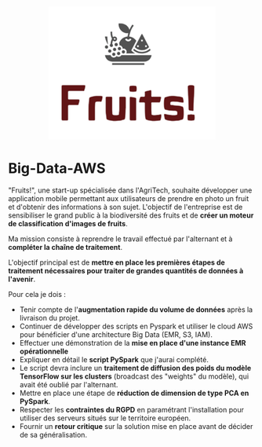 <p align="center">
  <img src="https://github.com/saraharouni/Big-Data-AWS/blob/main/logo.png?raw=true" alt="Alt Text">
</p>


# Big-Data-AWS

"Fruits!", une start-up spécialisée dans l'AgriTech, souhaite développer une application mobile permettant aux utilisateurs de prendre en photo un fruit et d'obtenir des informations à son sujet. L'objectif de l'entreprise est de sensibiliser le grand public à la biodiversité des fruits et de **créer un moteur de classification d'images de fruits**.

Ma mission consiste à reprendre le travail effectué par l'alternant et à **compléter la chaîne de traitement**. 

L'objectif principal est de **mettre en place les premières étapes de traitement nécessaires pour traiter de grandes quantités de données à l'avenir**.

Pour cela je dois :

* Tenir compte de l'**augmentation rapide du volume de données** après la livraison du projet. 
* Continuer de développer des scripts en Pyspark et utiliser le cloud AWS pour bénéficier d'une architecture Big Data (EMR, S3, IAM). 
* Effectuer une démonstration de la **mise en place d'une instance EMR opérationnelle**
* Expliquer en détail le **script PySpark** que j'aurai complété. 
* Le script devra inclure un **traitement de diffusion des poids du modèle TensorFlow sur les clusters** (broadcast des "weights" du modèle), qui avait été oublié par l'alternant. 
* Mettre en place une étape de **réduction de dimension de type PCA en PySpark**.
* Respecter les **contraintes du RGPD** en paramétrant l'installation pour utiliser des serveurs situés sur le territoire européen.
* Fournir un **retour critique** sur la solution mise en place avant de décider de sa généralisation.

